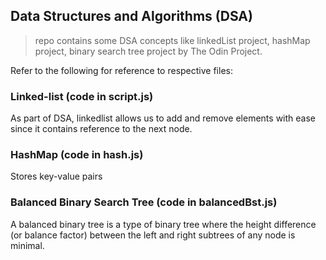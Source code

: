 ## Data Structures and Algorithms (DSA)
> repo contains some DSA concepts like linkedList project, hashMap project, binary search tree project by The Odin Project.

Refer to the following for reference to respective files:

### Linked-list (code in script.js)

As part of DSA, linkedlist allows us to add and remove elements with ease since it contains reference to the next node.

### HashMap (code in hash.js)

Stores key-value pairs

### Balanced Binary Search Tree (code in balancedBst.js)

A balanced binary tree is a type of binary tree where the height difference (or balance factor) between the left and right subtrees of any node is minimal.

